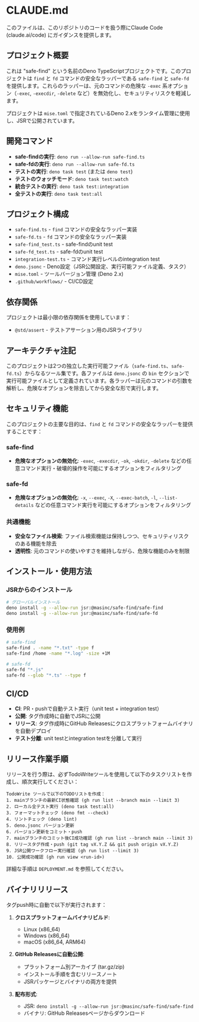 # CLAUDE.md

このファイルは、このリポジトリのコードを扱う際にClaude Code (claude.ai/code)
にガイダンスを提供します。

## プロジェクト概要

これは "safe-find" という名前のDeno
TypeScriptプロジェクトです。このプロジェクトは `find` と `fd`
コマンドの安全なラッパーである `safe-find` と `safe-fd`
を提供します。これらのラッパーは、元のコマンドの危険な `-exec`
系オプション（`-exec`, `-execdir`, `-delete`
など）を無効化し、セキュリティリスクを軽減します。

プロジェクトは `mise.toml` で指定されているDeno
2.xをランタイム管理に使用し、JSRで公開されています。

## 開発コマンド

- **safe-findの実行**: `deno run --allow-run safe-find.ts`
- **safe-fdの実行**: `deno run --allow-run safe-fd.ts`
- **テストの実行**: `deno task test` (または `deno test`)
- **テストのウォッチモード**: `deno task test:watch`
- **統合テストの実行**: `deno task test:integration`
- **全テストの実行**: `deno task test:all`

## プロジェクト構成

- `safe-find.ts` - `find` コマンドの安全なラッパー実装
- `safe-fd.ts` - `fd` コマンドの安全なラッパー実装
- `safe-find_test.ts` - safe-findのunit test
- `safe-fd_test.ts` - safe-fdのunit test
- `integration-test.ts` - コマンド実行レベルのintegration test
- `deno.jsonc` - Deno設定（JSR公開設定、実行可能ファイル定義、タスク）
- `mise.toml` - ツールバージョン管理 (Deno 2.x)
- `.github/workflows/` - CI/CD設定

## 依存関係

プロジェクトは最小限の依存関係を使用しています：

- `@std/assert` - テストアサーション用のJSRライブラリ

## アーキテクチャ注記

このプロジェクトは2つの独立した実行可能ファイル（`safe-find.ts`、`safe-fd.ts`）からなるツール集です。各ファイルは
`deno.jsonc` の `bin`
セクションで実行可能ファイルとして定義されています。各ラッパーは元のコマンドの引数を解析し、危険なオプションを除去してから安全な形で実行します。

## セキュリティ機能

このプロジェクトの主要な目的は、`find` と `fd`
コマンドの安全なラッパーを提供することです：

### safe-find

- **危険なオプションの無効化**: `-exec`, `-execdir`, `-ok`, `-okdir`, `-delete`
  などの任意コマンド実行・破壊的操作を可能にするオプションをフィルタリング

### safe-fd

- **危険なオプションの無効化**: `-x`, `--exec`, `-X`, `--exec-batch`, `-l`,
  `--list-details` などの任意コマンド実行を可能にするオプションをフィルタリング

### 共通機能

- **安全なファイル検索**:
  ファイル検索機能は保持しつつ、セキュリティリスクのある機能を除去
- **透明性**: 元のコマンドの使いやすさを維持しながら、危険な機能のみを制限

## インストール・使用方法

### JSRからのインストール

```bash
# グローバルインストール
deno install -g --allow-run jsr:@masinc/safe-find/safe-find
deno install -g --allow-run jsr:@masinc/safe-find/safe-fd
```

### 使用例

```bash
# safe-find
safe-find . -name "*.txt" -type f
safe-find /home -name "*.log" -size +1M

# safe-fd
safe-fd "*.js"
safe-fd --glob "*.ts" --type f
```

## CI/CD

- **CI**: PR・pushで自動テスト実行（unit test + integration test）
- **公開**: タグ作成時に自動でJSRに公開
- **リリース**: タグ作成時にGitHub
  Releasesにクロスプラットフォームバイナリを自動デプロイ
- **テスト分離**: unit testとintegration testを分離して実行

## リリース作業手順

リリースを行う際は、必ずTodoWriteツールを使用して以下のタスクリストを作成し、順次実行してください：

```
TodoWrite ツールで以下のTODOリストを作成：
1. mainブランチの最新CI状態確認 (gh run list --branch main --limit 3)
2. ローカル全テスト実行 (deno task test:all)
3. フォーマットチェック (deno fmt --check)
4. リントチェック (deno lint)
5. deno.jsonc バージョン更新
6. バージョン更新をコミット・push
7. mainブランチのコミット後CI成功確認 (gh run list --branch main --limit 3)
8. リリースタグ作成・push (git tag vX.Y.Z && git push origin vX.Y.Z)
9. JSR公開ワークフロー実行確認 (gh run list --limit 3)
10. 公開成功確認 (gh run view <run-id>)
```

詳細な手順は `DEPLOYMENT.md` を参照してください。

## バイナリリリース

タグpush時に自動で以下が実行されます：

1. **クロスプラットフォームバイナリビルド**:
   - Linux (x86_64)
   - Windows (x86_64)
   - macOS (x86_64, ARM64)

2. **GitHub Releasesに自動公開**:
   - プラットフォーム別アーカイブ (tar.gz/zip)
   - インストール手順を含むリリースノート
   - JSRパッケージとバイナリの両方を提供

3. **配布形式**:
   - JSR: `deno install -g --allow-run jsr:@masinc/safe-find/safe-find`
   - バイナリ: GitHub Releasesページからダウンロード
